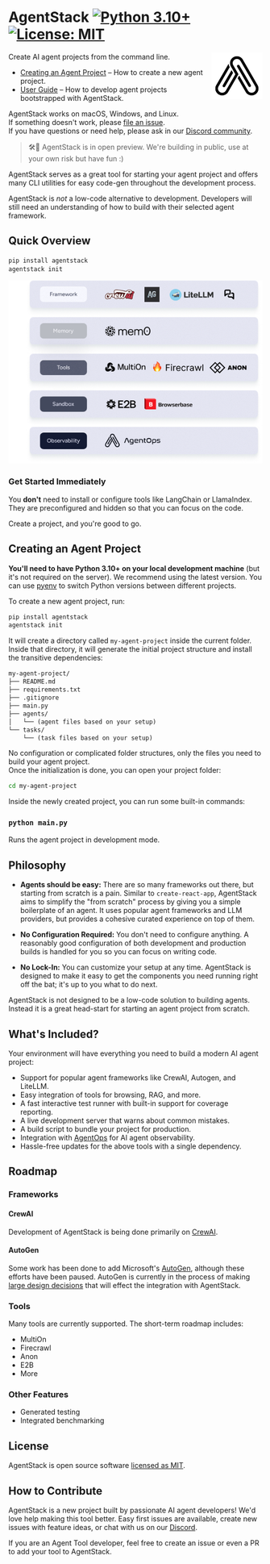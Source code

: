 # AgentStack [![Python 3.10+](https://img.shields.io/badge/python-3.10+-blue.svg)](https://www.python.org/downloads/release/python-3100/) [![License: MIT](https://img.shields.io/badge/License-MIT-yellow.svg)](https://opensource.org/licenses/MIT)

<img alt="Logo" align="right" src="https://raw.githubusercontent.com/agentops-ai/agentstack/main/logo.svg" width="20%" />

Create AI agent projects from the command line.

- [Creating an Agent Project](#creating-an-agent-project) – How to create a new agent project.
- [User Guide](https://docs.agentops.ai) – How to develop agent projects bootstrapped with AgentStack.

AgentStack works on macOS, Windows, and Linux.<br>
If something doesn't work, please [file an issue](https://github.com/agentops-ai/agentstack/issues/new).<br>
If you have questions or need help, please ask in our [Discord community](https://discord.gg/JdWkh9tgTQ).

> 🛠️🚨 AgentStack is in open preview. We're building in public, use at your own risk but have fun :)

AgentStack serves as a great tool for starting your agent project and offers many CLI utilities for easy code-gen throughout the development process.

AgentStack is _not_ a low-code alternative to development. Developers will still need an understanding of how to build with their selected agent framework.

## Quick Overview

```sh
pip install agentstack
agentstack init
```


<p align='center'>
<img src='https://raw.githubusercontent.com/agentops-ai/agentstack/main/stack.png' width='600' alt='agentstack init'>
</p>

### Get Started Immediately

You **don't** need to install or configure tools like LangChain or LlamaIndex.<br>
They are preconfigured and hidden so that you can focus on the code.

Create a project, and you're good to go.

## Creating an Agent Project

**You'll need to have Python 3.10+ on your local development machine** (but it's not required on the server). We recommend using the latest version. You can use [pyenv](https://github.com/pyenv/pyenv) to switch Python versions between different projects.

To create a new agent project, run:

```sh
pip install agentstack
agentstack init
```

It will create a directory called `my-agent-project` inside the current folder.<br>
Inside that directory, it will generate the initial project structure and install the transitive dependencies:

```
my-agent-project/
├── README.md
├── requirements.txt
├── .gitignore
├── main.py
├── agents/
│   └── (agent files based on your setup)
└── tasks/
    └── (task files based on your setup)
```

No configuration or complicated folder structures, only the files you need to build your agent project.<br>
Once the initialization is done, you can open your project folder:

```sh
cd my-agent-project
```

Inside the newly created project, you can run some built-in commands:

### `python main.py`

Runs the agent project in development mode.<br>

## Philosophy

- **Agents should be easy:** There are so many frameworks out there, but starting from scratch is a pain. Similar to `create-react-app`, AgentStack aims to simplify the "from scratch" process by giving you a simple boilerplate of an agent. It uses popular agent frameworks and LLM providers, but provides a cohesive curated experience on top of them.

- **No Configuration Required:** You don't need to configure anything. A reasonably good configuration of both development and production builds is handled for you so you can focus on writing code.

- **No Lock-In:** You can customize your setup at any time. AgentStack is designed to make it easy to get the components you need running right off the bat; it's up to you what to do next.

AgentStack is not designed to be a low-code solution to building agents. Instead it is a great head-start for starting an agent project from scratch. 

## What's Included?

Your environment will have everything you need to build a modern AI agent project:

- Support for popular agent frameworks like CrewAI, Autogen, and LiteLLM.
- Easy integration of tools for browsing, RAG, and more.
- A fast interactive test runner with built-in support for coverage reporting.
- A live development server that warns about common mistakes.
- A build script to bundle your project for production.
- Integration with [AgentOps](https://agentops.ai) for AI agent observability.
- Hassle-free updates for the above tools with a single dependency.

## Roadmap

### Frameworks

#### CrewAI
Development of AgentStack is being done primarily on [CrewAI](https://crewai.com).

#### AutoGen
Some work has been done to add Microsoft's [AutoGen](https://microsoft.github.io/autogen/0.2/), although these efforts have been paused. AutoGen is currently in the process of making [large design decisions](https://microsoft.github.io/autogen/dev/) that will effect the integration with AgentStack.

### Tools
Many tools are currently supported. The short-term roadmap includes:
* MultiOn
* Firecrawl
* Anon
* E2B
* More

### Other Features
* Generated testing
* Integrated benchmarking

## License

AgentStack is open source software [licensed as MIT](LICENSE).

## How to Contribute

AgentStack is a new project built by passionate AI agent developers! We'd love help making this tool better. Easy first issues are available, create new issues with feature ideas, or chat with us on our [Discord](https://discord.gg/JdWkh9tgTQ).

If you are an Agent Tool developer, feel free to create an issue or even a PR to add your tool to AgentStack. 